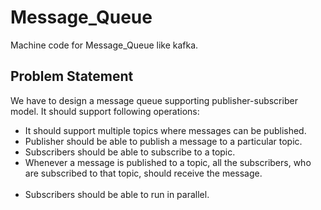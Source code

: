 # Message_Queue

Machine code for Message_Queue like kafka.

## Problem Statement
We have to design a message queue supporting publisher-subscriber model. It should support following operations:

* It should support multiple topics where messages can be published. <br/>
* Publisher should be able to publish a message to a particular topic. <br/>
* Subscribers should be able to subscribe to a topic. <br/>
* Whenever a message is published to a topic, all the subscribers, who are subscribed to that topic, should receive the message. <br/> <br/>
* Subscribers should be able to run in parallel. <br/>
